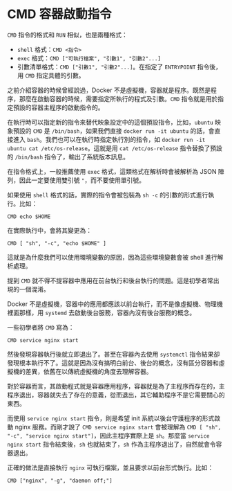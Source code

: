 # CMD 容器啟動指令

`CMD` 指令的格式和 `RUN` 相似，也是兩種格式：

* `shell` 格式：`CMD <指令>`
* `exec` 格式：`CMD ["可執行檔案", "引數1", "引數2"...]`
* 引數清單格式：`CMD ["引數1", "引數2"...]`。在指定了 `ENTRYPOINT` 指令後，用 `CMD` 指定具體的引數。

之前介紹容器的時候曾經說過，Docker 不是虛擬機，容器就是程序。既然是程序，那麼在啟動容器的時候，需要指定所執行的程式及引數。`CMD` 指令就是用於指定預設的容器主程序的啟動指令的。

在執行時可以指定新的指令來替代映象設定中的這個預設指令，比如，`ubuntu` 映象預設的 `CMD` 是 `/bin/bash`，如果我們直接 `docker run -it ubuntu` 的話，會直接進入 `bash`。我們也可以在執行時指定執行別的指令，如 `docker run -it ubuntu cat /etc/os-release`。這就是用 `cat /etc/os-release` 指令替換了預設的 `/bin/bash` 指令了，輸出了系統版本訊息。

在指令格式上，一般推薦使用 `exec` 格式，這類格式在解析時會被解析為 JSON 陣列，因此一定要使用雙引號 `"`，而不要使用單引號。

如果使用 `shell` 格式的話，實際的指令會被包裝為 `sh -c` 的引數的形式進行執行。比如：

```docker
CMD echo $HOME
```

在實際執行中，會將其變更為：

```docker
CMD [ "sh", "-c", "echo $HOME" ]
```

這就是為什麼我們可以使用環境變數的原因，因為這些環境變數會被 shell 進行解析處理。

提到 `CMD` 就不得不提容器中應用在前台執行和後台執行的問題。這是初學者常出現的一個混淆。

Docker 不是虛擬機，容器中的應用都應該以前台執行，而不是像虛擬機、物理機裡面那樣，用 `systemd` 去啟動後台服務，容器內沒有後台服務的概念。

一些初學者將 `CMD` 寫為：

```docker
CMD service nginx start
```

然後發現容器執行後就立即退出了。甚至在容器內去使用 `systemctl` 指令結果卻發現根本執行不了。這就是因為沒有搞明白前台、後台的概念，沒有區分容器和虛擬機的差異，依舊在以傳統虛擬機的角度去理解容器。

對於容器而言，其啟動程式就是容器應用程序，容器就是為了主程序而存在的，主程序退出，容器就失去了存在的意義，從而退出，其它輔助程序不是它需要關心的東西。

而使用 `service nginx start` 指令，則是希望 init 系統以後台守護程序的形式啟動 nginx 服務。而剛才說了 `CMD service nginx start` 會被理解為 `CMD [ "sh", "-c", "service nginx start"]`，因此主程序實際上是 `sh`。那麼當 `service nginx start` 指令結束後，`sh` 也就結束了，`sh` 作為主程序退出了，自然就會令容器退出。

正確的做法是直接執行 `nginx` 可執行檔案，並且要求以前台形式執行。比如：

```docker
CMD ["nginx", "-g", "daemon off;"]
```
